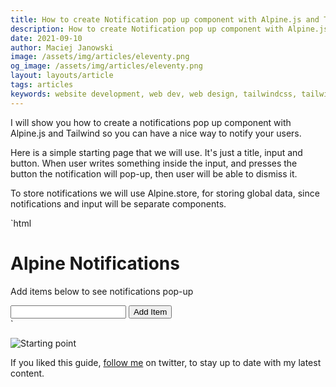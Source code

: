 ```yaml
---
title: How to create Notification pop up component with Alpine.js and TailwindCSS
description: How to create Notification pop up component with Alpine.js and TailwindCSS
date: 2021-09-10
author: Maciej Janowski
image: /assets/img/articles/eleventy.png
og_image: /assets/img/articles/eleventy.png
layout: layouts/article
tags: articles
keywords: website development, web dev, web design, tailwindcss, tailwind, alpine.js, component design, components, notification
---
```


I will show you how to create a notifications pop up component with Alpine.js and Tailwind so you can have a nice way to notify your users.

Here is a simple starting page that we will use. It's just a title, input and button. When user writes something inside the input, and presses the button the notification will pop-up, then user will be able to dismiss it. 

To store notifications we will use Alpine.store, for storing global data, since notifications and input will be separate components.


`html
<!DOCTYPE html>
<html lang="en">
<head>
    <meta charset="UTF-8">
    <meta http-equiv="X-UA-Compatible" content="IE=edge">
    <meta name="viewport" content="width=device-width, initial-scale=1.0">
    <title>Notifications</title>
    <script src="//unpkg.com/alpinejs" defer></script>
    <link href="https://unpkg.com/tailwindcss@^2/dist/tailwind.min.css" rel="stylesheet">
</head>
<body class="bg-yellow-50">
    <div class="mt-4 max-w-2xl mx-auto text-center">
        <h1 class="text-5xl  font-bold">Alpine Notifications</h1>
        <div class="mt-2">
            <p>Add items below to see notifications pop-up</p>
        </div>
        <div class="mt-4">
            <input class="px-4 py-2 border-2 border-gray-900 rounded" type="text">
            <button class="px-4 py-2 bg-yellow-400 hover:bg-yellow-500 border-2 border-yellow-500 rounded ">Add Item</button> 
        </div>
    </div>   
</body>
</html>
`

![Starting point](https://janowski.dev/assets/img/articles/screenshots/sc1.png)


If you liked this guide, [follow me](https://twitter.com/MaciejJanowski) on twitter, to stay up to date with my latest content. 